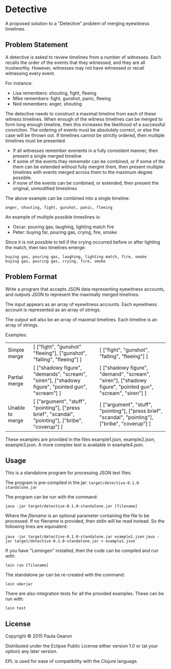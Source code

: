 # Detective

A proposed solution to a "Detective" problem of merging eyewitness timelines.

## Problem Statement

A detective is asked to review timelines from a number of witnesses. Each recalls the order of
the events that they witnessed, and they are all trustworthy. However, witnesses may not have
witnessed or recall witnessing every event.

For instance:

- Lisa remembers: shouting, fight, fleeing
- Mike remembers: fight, gunshot, panic, fleeing
- Ned remembers: anger, shouting

The detective needs to construct a maximal timeline from each of these witness timelines. When
enough of the witness timelines can be merged to form long enough timeline, then this increases
the likelihood of a successful conviction. The ordering of events must be absolutely correct,
or else the case will be thrown out. If timelines cannot be strictly ordered, then multiple
timelines must be presented.

- If all witnesses remember evenents in a fully consistent manner, then present a single merged timeline
- if some of the events they rememebr can be combined, or if some of the them can be extended
without fully mergint them, then present multiple timelines with events merged across them
to the maximum degree possible.
- if none of the events can be combined, or extended, then present the original, unmodified timeslines

The above example can be combined into a single timeline:

    anger, shouting, fight, gunshot, panic, fleeing

An example of multiple possible timeslines is:

- Oscar: pouring gas, laughing, lighting match fire
- Peter: buying far, pouring gas, crying, fire, smoke

Since it is not possible to tell if the crying occurred before or after lighting the match, then
two timelines emerge:

    buying gas, pouring gas, laughing, lighting match, fire, smoke
    buying gas, pouring gas, crying, fire, smoke

## Problem Format

Write a program that accepts JSON data representing eyewitness accounts, and outputs JSON to
represent the maximally merged timelines.

The input appears as an array of eyewitness accounts.  Each eyewitness account is represented
as an array of strings.

The output will also be an array of maximal timelines. Each timeline is an array of strings.

Examples:

<table>
  <tr>
    <td>Simple merge</td>
    <td>[ ["fight", "gunshot" "fleeing"], ["gunshot", "falling", "fleeing"] ]</td>
    <td>[ ["fight", "gunshot", "falling", "fleeing"] ]</td>
  </tr>
  <tr>
    <td>Partial merge</td>
    <td>[ ["shadowy figure", "demands", "scream", "siren"], ["shadowy figure", "pointed gun", "scream"] ]</td>
    <td>[ ["shadowy figure", "demand", "scream", "siren"], ["shadowy figure", "pointed gun", "scream", "siren"] ]</td>
  </tr>
  <tr>
    <td>Unable to merge</td>
    <td>[ ["argument", "stuff", "pointing"], 
    ["press brief", "scandal", "pointing"], ["bribe", "coverup"] ]</td>
    <td>[ ["argument", "stuff", "pointing"], ["press brief", "scandal", "pointing"], ["bribe", "coverup"] ]</td>
  </tr>
</table>

These examples are provided in the files example1.json, example2.json, example3.json. A more complex test is available in example4.json.

## Usage

This is a standalone program for processing JSON text files.

The program is pre-compiled in the jar: `target/detective-0.1.0-standalone.jar`

The program can be run with the command:

`java -jar target/detective-0.1.0-standalone.jar [filename]`

Where the _filename_ is an optional parameter containing the file to be processed.
If no filename is provided, then stdin will be read instead. So the following lines are equivalent:

`java -jar target/detective-0.1.0-standalone.jar example1.json`
`java -jar target/detective-0.1.0-standalone.jar < example1.json`

If you have "Leiningen" installed, then the code can be compiled and run with:

`lein run [filename]`

The standalone jar can be re-created with the command:

`lein uberjar`

There are also integration tests for all the provided examples. These can be run with:

`lein test`

## License

Copyright © 2015 Paula Gearon

Distributed under the Eclipse Public License either version 1.0 or (at
your option) any later version.

EPL is used for ease of compatibility with the Clojure language.
